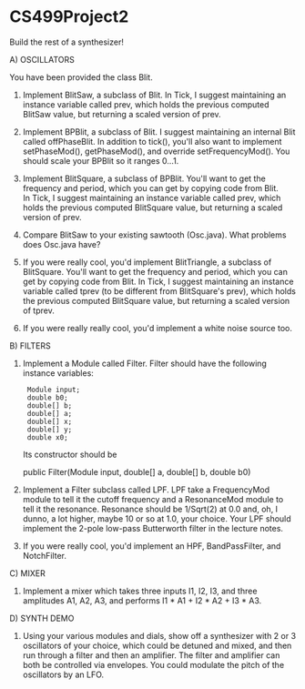 # CS499Project2
Build the rest of a synthesizer!


A) OSCILLATORS

You have been provided the class Blit.

1. Implement BlitSaw, a subclass of Blit.  In Tick, I suggest maintaining an 
	instance variable called prev, which holds the previous computed BlitSaw
	value, but returning a scaled version of prev.

2. Implement BPBlit, a subclass of Blit.  I suggest maintaining an internal 
	Blit called offPhaseBlit.  In addition to tick(), you'll also want to 
	implement setPhaseMod(), getPhaseMod(), and override setFrequencyMod().
	You should scale your BPBlit so it ranges 0...1.

3. Implement BlitSquare, a subclass of BPBlit.  You'll want to get the 
	frequency and period, which you can get by copying code from Blit.  
	In Tick, I suggest maintaining an instance variable called prev, which 
	holds the previous computed BlitSquare value, but returning a scaled 
	version of prev.

4. Compare BlitSaw to your existing sawtooth (Osc.java).  What problems does
	Osc.java have?

5. If you were really cool, you'd implement BlitTriangle, a subclass of 
	BlitSquare.  You'll want to get the frequency and period, which you 
	can get by copying code from Blit.  In Tick, I suggest maintaining an 
	instance variable called tprev (to be different from BlitSquare's prev),
	which holds the previous computed  BlitSquare value, but returning a 
	scaled version of tprev.

6. If you were really really cool, you'd implement a white noise source too.


B) FILTERS

1. Implement a Module called Filter.  Filter should have the following instance
	variables:

        Module input;
        double b0;
        double[] b;
        double[] a;
        double[] x;
        double[] y;
        double x0;

	Its constructor should be

	public Filter(Module input, double[] a, double[] b, double b0)

2. Implement a Filter subclass called LPF.  LPF take a FrequencyMod module
	to tell it the cutoff frequency and a ResonanceMod module to tell it the
	resonance.  Resonance should be 1/Sqrt(2) at 0.0 and, oh, I dunno,
        a lot higher, maybe 10 or so at 1.0, your choice.  Your LPF should implement 
        the 2-pole low-pass Butterworth filter in the lecture notes.  

3. If you were really cool, you'd implement an HPF, BandPassFilter, and NotchFilter.


C) MIXER

1. Implement a mixer which takes three inputs I1, I2, I3, and three amplitudes 
	A1, A2, A3, and performs I1 * A1 + I2 * A2 + I3 * A3.


D) SYNTH DEMO

1. Using your various modules and dials, show off a synthesizer with 2 or 3
	oscillators of your choice, which could be detuned and mixed, and then
	run through a filter and then an amplifier.  The filter and amplifier
	can both be controlled via envelopes.  You could modulate the pitch
	of the oscillators by an LFO.
